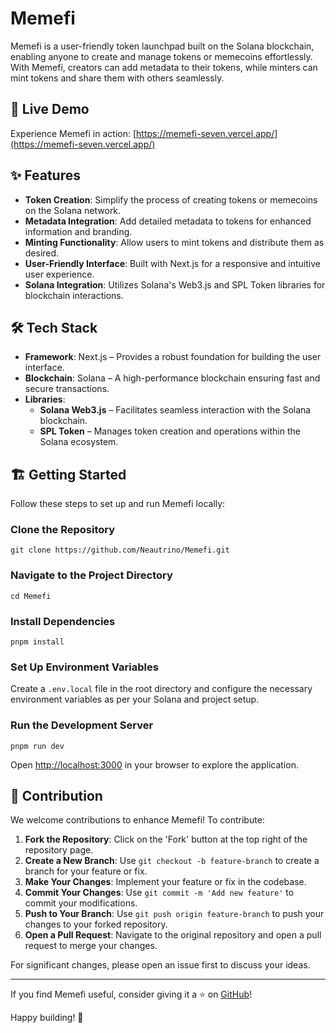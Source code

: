 # Memefi

Memefi is a user-friendly token launchpad built on the Solana blockchain, enabling anyone to create and manage tokens or memecoins effortlessly. With Memefi, creators can add metadata to their tokens, while minters can mint tokens and share them with others seamlessly.

## 🚀 Live Demo

Experience Memefi in action: [https://memefi-seven.vercel.app/](https://memefi-seven.vercel.app/)

## ✨ Features

- **Token Creation**: Simplify the process of creating tokens or memecoins on the Solana network.
- **Metadata Integration**: Add detailed metadata to tokens for enhanced information and branding.
- **Minting Functionality**: Allow users to mint tokens and distribute them as desired.
- **User-Friendly Interface**: Built with Next.js for a responsive and intuitive user experience.
- **Solana Integration**: Utilizes Solana's Web3.js and SPL Token libraries for blockchain interactions.

## 🛠 Tech Stack

- **Framework**: Next.js – Provides a robust foundation for building the user interface.
- **Blockchain**: Solana – A high-performance blockchain ensuring fast and secure transactions.
- **Libraries**:
    - **Solana Web3.js** – Facilitates seamless interaction with the Solana blockchain.
    - **SPL Token** – Manages token creation and operations within the Solana ecosystem.

## 🏗 Getting Started

Follow these steps to set up and run Memefi locally:

### Clone the Repository

    git clone https://github.com/Neautrino/Memefi.git

### Navigate to the Project Directory

    cd Memefi

### Install Dependencies

    pnpm install

### Set Up Environment Variables

Create a `.env.local` file in the root directory and configure the necessary environment variables as per your Solana and project setup.

### Run the Development Server

    pnpm run dev

Open [http://localhost:3000](http://localhost:3000) in your browser to explore the application.

## 🤝 Contribution

We welcome contributions to enhance Memefi! To contribute:

1. **Fork the Repository**: Click on the 'Fork' button at the top right of the repository page.
2. **Create a New Branch**: Use `git checkout -b feature-branch` to create a branch for your feature or fix.
3. **Make Your Changes**: Implement your feature or fix in the codebase.
4. **Commit Your Changes**: Use `git commit -m 'Add new feature'` to commit your modifications.
5. **Push to Your Branch**: Use `git push origin feature-branch` to push your changes to your forked repository.
6. **Open a Pull Request**: Navigate to the original repository and open a pull request to merge your changes.

For significant changes, please open an issue first to discuss your ideas.

* * *

If you find Memefi useful, consider giving it a ⭐ on [GitHub](https://github.com/Neautrino/Memefi)!

Happy building! 🚀